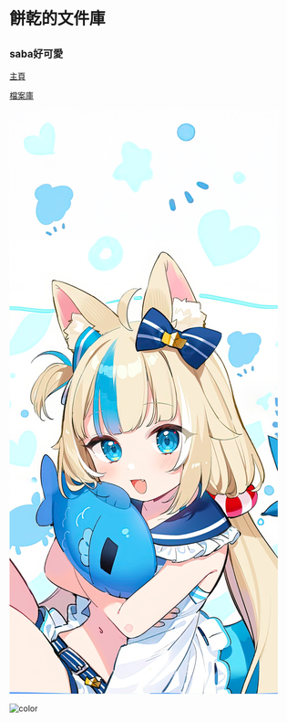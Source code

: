 # 餅乾的文件庫

## <small>saba好可愛</small>

[主頁](/README.md)

[檔案庫](file_download.md)

![](img/IMG_0723.JPG)

![color](#f0f0f0)
